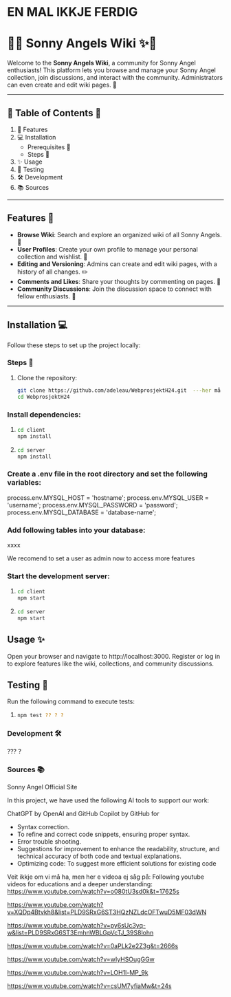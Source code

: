 # EN MAL IKKJE FERDIG #

# 🌸✨ Sonny Angels Wiki ✨🌸  

Welcome to the **Sonny Angels Wiki**, a community for Sonny Angel enthusiasts! This platform lets you browse and manage your Sonny Angel collection, join discussions, and interact with the community. Administrators can even create and edit wiki pages. 🎀

---

## 💖 Table of Contents 💖  

1. 🌟 Features
2. 💻 Installation
   - Prerequisites 🌸
   - Steps 🌷
3. ✨ Usage 
4. 🧸 Testing
5. 🛠️ Development
6. 📚 Sources 

---

## Features 🌟

- **Browse Wiki**: Search and explore an organized wiki of all Sonny Angels. 🐤
- **User Profiles**: Create your own profile to manage your personal collection and wishlist. 🎁
- **Editing and Versioning**: Admins can create and edit wiki pages, with a history of all changes. ✏️
- **Comments and Likes**: Share your thoughts by commenting on pages. 💬
- **Community Discussions**: Join the discussion space to connect with fellow enthusiasts. 🌸

---

##  Installation 💻

Follow these steps to set up the project locally:


### Steps 🌷 

1. Clone the repository:
   ```bash
   git clone https://github.com/adeleau/WebprosjektH24.git  ---her må vi gjer gurotull til main branch
   cd WebprosjektH24

### Install dependencies:

1. ```bash
   cd client
   npm install

2. ```bash
   cd server
   npm install


### Create a .env file in the root directory and set the following variables:

process.env.MYSQL_HOST = 'hostname';
process.env.MYSQL_USER = 'username';
process.env.MYSQL_PASSWORD = 'password';
process.env.MYSQL_DATABASE = 'database-name';


### Add following tables into your database: 

xxxx

We recomend to set a user as admin now to access more features

### Start the development server:

1. ```bash
   cd client
   npm start
   
2. ```bash
   cd server
   npm start

## Usage ✨
Open your browser and navigate to http://localhost:3000.
Register or log in to explore features like the wiki, collections, and community discussions.

## Testing 🧸 
Run the following command to execute tests:

1. ```bash
   npm test ?? ? ? 

### Development 🛠️

??? ? 

### Sources 📚
Sonny Angel Official Site

In this project, we have used the following AI tools to support our work:

ChatGPT by OpenAI and GitHub Copilot by GitHub for 
- Syntax correction.
- To refine and correct code snippets, ensuring proper syntax.
- Error trouble shooting.
- Suggestions for improvement to enhance the readability, structure, and technical accuracy of both code and textual explanations.
- Optimizing code: To suggest more efficient solutions for existing code

Veit ikkje om vi må ha, men her e videoa ej såg på: 
Following youtube videos for educations and a deeper understanding: 
https://www.youtube.com/watch?v=o080tU3sd0k&t=17625s

https://www.youtube.com/watch?v=XQDp4Btvkh8&list=PLD9SRxG6ST3HQzNZLdcOFTwuD5MF03dWN 

https://www.youtube.com/watch?v=py6sUc3yq-w&list=PLD9SRxG6ST3EmhnWBLGpVcTJ_39S8lohn

https://www.youtube.com/watch?v=0aPLk2e2Z3g&t=2666s

https://www.youtube.com/watch?v=wIyHSOugGGw

https://www.youtube.com/watch?v=LOH1l-MP_9k

https://www.youtube.com/watch?v=csUM7yfiaMw&t=24s
